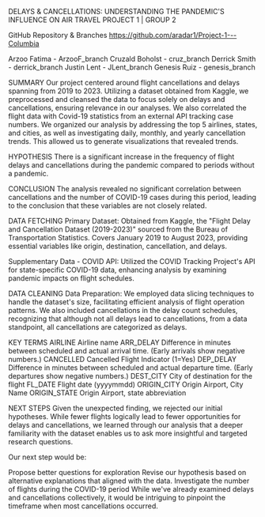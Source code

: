 DELAYS & CANCELLATIONS: UNDERSTANDING THE PANDEMIC'S INFLUENCE ON AIR TRAVEL PROJECT 1 | GROUP 2

GitHub Repository & Branches https://github.com/aradar1/Project-1---Columbia

Arzoo Fatima - ArzooF_branch Cruzald Boholst - cruz_branch Derrick Smith - derrick_branch Justin Lent - JLent_branch Genesis Ruiz - genesis_branch

SUMMARY Our project centered around flight cancellations and delays spanning from 2019 to 2023. Utilizing a dataset obtained from Kaggle, we preprocessed and cleansed the data to focus solely on delays and cancellations, ensuring relevance in our analyses. We also correlated the flight data with Covid-19 statistics from an external API tracking case numbers. We organized our analysis by addressing the top 5 airlines, states, and cities, as well as investigating daily, monthly, and yearly cancellation trends. This allowed us to generate visualizations that revealed trends.

HYPOTHESIS There is a significant increase in the frequency of flight delays and cancellations during the pandemic compared to periods without a pandemic.

CONCLUSION The analysis revealed no significant correlation between cancellations and the number of COVID-19 cases during this period, leading to the conclusion that these variables are not closely related.

DATA FETCHING Primary Dataset: Obtained from Kaggle, the "Flight Delay and Cancellation Dataset (2019-2023)" sourced from the Bureau of Transportation Statistics. Covers January 2019 to August 2023, providing essential variables like origin, destination, cancellation, and delays.

Supplementary Data - COVID API: Utilized the COVID Tracking Project's API for state-specific COVID-19 data, enhancing analysis by examining pandemic impacts on flight schedules.

DATA CLEANING Data Preparation: We employed data slicing techniques to handle the dataset's size, facilitating efficient analysis of flight operation patterns. We also included cancellations in the delay count schedules, recognizing that although not all delays lead to cancellations, from a data standpoint, all cancellations are categorized as delays.

KEY TERMS AIRLINE Airline name ARR_DELAY Difference in minutes between scheduled and actual arrival time. (Early arrivals show negative numbers.) CANCELLED Cancelled Flight Indicator (1=Yes) DEP_DELAY Difference in minutes between scheduled and actual departure time. (Early departures show negative numbers.) DEST_CITY City of destination for the flight FL_DATE Flight date (yyyymmdd) ORIGIN_CITY Origin Airport, City Name  ORIGIN_STATE Origin Airport, state abbreviation

NEXT STEPS Given the unexpected finding, we rejected our initial hypotheses. While fewer flights logically lead to fewer opportunities for delays and cancellations, we learned through our analysis that a deeper familiarity with the dataset enables us to ask more insightful and targeted research questions.

Our next step would be:

Propose better questions for exploration
Revise our hypothesis based on alternative explanations that aligned with the data.
Investigate the number of flights during the COVID-19 period
While we've already examined delays and cancellations collectively, it would be intriguing to pinpoint the timeframe when most cancellations occurred.